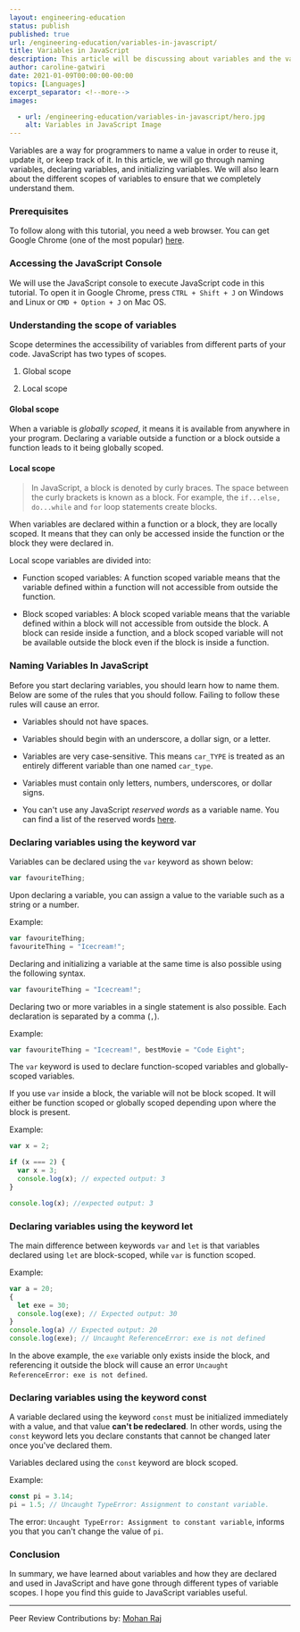 ```yaml
---
layout: engineering-education
status: publish
published: true
url: /engineering-education/variables-in-javascript/
title: Variables in JavaScript
description: This article will be discussing about variables and the various scopes of the variables in JavaScript.
author: caroline-gatwiri
date: 2021-01-09T00:00:00-00:00
topics: [Languages]
excerpt_separator: <!--more-->
images:

  - url: /engineering-education/variables-in-javascript/hero.jpg
    alt: Variables in JavaScript Image
---
```

Variables are a way for programmers to name a value in order to reuse it, update it, or keep track of it. In this article, we will go through naming variables, declaring variables, and initializing variables. We will also learn about the different scopes of variables to ensure that we completely understand them.
<!--more-->

### Prerequisites

To follow along with this tutorial, you need a web browser. You can get Google Chrome (one of the most popular) [here](https://www.google.com/chrome/).

### Accessing the JavaScript Console

We will use the JavaScript console to execute JavaScript code in this tutorial. To open it in Google Chrome, press `CTRL + Shift + J` on Windows and Linux or `CMD + Option + J` on Mac OS.

### Understanding the scope of variables

Scope determines the accessibility of variables from different parts of your code. JavaScript has two types of scopes.

1. Global scope

2. Local scope

#### Global scope

When a variable is *globally scoped*, it means it is available from anywhere in your program. Declaring a variable outside a function or a block outside a function leads to it being globally scoped.

#### Local scope

> In JavaScript, a block is denoted by curly braces. The space between the curly brackets is known as a block. For example, the `if...else, do...while` and `for` loop statements create blocks.

When variables are declared within a function or a block, they are locally scoped. It means that they can only be accessed inside the function or the block they were declared in.

Local scope variables are divided into:

- Function scoped variables: A function scoped variable means that the variable defined within a function will not accessible from outside the function.

- Block scoped variables: A block scoped variable means that the variable defined within a block will not accessible from outside the block. A block can reside inside a function, and a block scoped variable will not be available outside the block even if the block is inside a function.

### Naming Variables In JavaScript

Before you start declaring variables, you should learn how to name them. Below are some of the rules that you should follow. Failing to follow these rules will cause an error.

- Variables should not have spaces.

- Variables should begin with an underscore, a dollar sign, or a letter.

- Variables are very case-sensitive. This means `car_TYPE` is treated as an entirely different variable than one named `car_type`.

- Variables must contain only letters, numbers, underscores, or dollar signs.

- You can't use any JavaScript *reserved words* as a variable name. You can find a list of the reserved words [here](https://www.w3schools.com/js/js_reserved.asp).

### Declaring variables using the keyword var

Variables can be declared using the `var` keyword as shown below:

```JavaScript
var favouriteThing;
```

Upon declaring a variable, you can assign a value to the variable such as a string or a number.

Example:

```JavaScript
var favouriteThing;
favouriteThing = "Icecream!";
```

Declaring and initializing a variable at the same time is also possible using the following syntax.

```JavaScript
var favouriteThing = "Icecream!";
```

Declaring two or more variables in a single statement is also possible. Each declaration is separated by a comma (`,`).

Example:

```JavaScript
var favouriteThing = "Icecream!", bestMovie = "Code Eight";
```

The `var` keyword is used to declare function-scoped variables and globally-scoped variables.

If you use `var` inside a block, the variable will not be block scoped. It will either be function scoped or globally scoped depending upon where the block is present.

Example:

```JavaScript
var x = 2;

if (x === 2) {
  var x = 3;
  console.log(x); // expected output: 3
}

console.log(x); //expected output: 3
```

### Declaring variables using the keyword let

The main difference between keywords `var` and `let` is that variables declared using `let` are block-scoped, while `var` is function scoped.

Example:

```JavaScript
var a = 20;
{
  let exe = 30;
  console.log(exe); // Expected output: 30
}
console.log(a) // Expected output: 20
console.log(exe); // Uncaught ReferenceError: exe is not defined
```

In the above example, the `exe` variable only exists inside the block, and referencing it outside the block will cause an error `Uncaught ReferenceError: exe is not defined`.

### Declaring variables using the keyword  const

A variable declared using the keyword `const` must be initialized immediately with a value, and that value **can't be redeclared**. In other words, using the `const` keyword lets you declare constants that cannot be changed later once you've declared them.

Variables declared using  the `const` keyword are block scoped.

Example:

```JavaScript
const pi = 3.14;
pi = 1.5; // Uncaught TypeError: Assignment to constant variable.
```

The error: `Uncaught TypeError: Assignment to constant variable`, informs you that you can't change the value of `pi`.

### Conclusion

In summary, we have learned about variables and how they are declared and used in JavaScript and have gone through different types of variable scopes. I hope you find this guide to JavaScript variables useful.

---
Peer Review Contributions by: [Mohan Raj](/engineering-education/authors/mohan-raj/)
